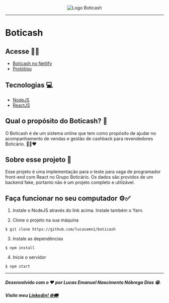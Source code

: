 
<p align="center">
  <img src="http://boticash.netlify.app/logo192.png" alt="Logo Boticash"/>
</p>

---
# Boticash

## Acesse 👩‍💻
* [Boticash no Netlify](https://boticash.netlify.app/)
* [Protótipo](https://www.figma.com/file/wBiWMNvogO6bpmAZT74nRy/Boticash?node-id=0%3A1)

## Tecnologias 💻
* [NodeJS](https://nodejs.org/en/)
* [ReactJS](https://reactjs.org/)

## Qual o propósito do Boticash? 🤔

O Boticash é de um sistema online que tem como propósito de ajudar no acompanhamento de vendas e gestão de cashback para revendedores Boticário. 🤝🤑❤️

## Sobre esse projeto 💬

Esse projeto é uma implementação para o teste para vaga de programador front-end com React no Grupo Boticário. Os dados são providos de um backend fake, portanto não é um projeto completo e utilizável.

## Faça funcionar no seu computador ⚙️✅

1. Instale o NodeJS através do link acima. Instale também o Yarn.

2. Clone o projeto na sua máquina
```
$ git clone https://github.com/lucasemn1/boticash
```

3. Instale as dependências
```
$ npm install
```

4. Inicie o servidor 
```
$ npm start
```

---
##### Desenvolvido com o ❤️ por Lucas Emanuel Nascimento Nóbrega Dias 😁.
##### Visite meu [Linkedin! 🌐🗯](https://www.linkedin.com/in/lucas-emn/) 